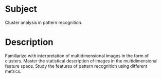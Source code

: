 # Subject

Cluster analysis in pattern recognition.

# Description

Familiarize with interpretation of multidimensional images in the form of
clusters. Master the statistical description of images in the multidimensional
feature space. Study the features of pattern recognition using different
metrics.
